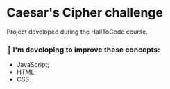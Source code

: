 # Caesar's Cipher challenge 
 
Project developed during the HallToCode course.


<h3>📑 I'm developing to improve these concepts:</h3>

- JavaScript;
- HTML;
- CSS.
